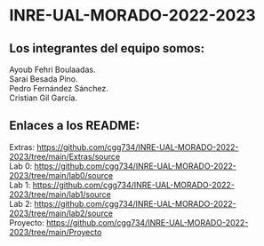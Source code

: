 # INRE-UAL-MORADO-2022-2023

 ## Los integrantes del equipo somos:
 Ayoub Fehri Boulaadas. <br>
 Sarai Besada Pino. <br>
 Pedro Fernández Sánchez. <br>
 Cristian Gil García. <br>

 ## Enlaces a los README:
Extras: https://github.com/cgg734/INRE-UAL-MORADO-2022-2023/tree/main/Extras/source <br>
Lab 0: https://github.com/cgg734/INRE-UAL-MORADO-2022-2023/tree/main/lab0/source <br>
Lab 1: https://github.com/cgg734/INRE-UAL-MORADO-2022-2023/tree/main/lab1/source <br>
Lab 2: https://github.com/cgg734/INRE-UAL-MORADO-2022-2023/tree/main/lab2/source <br>
Proyecto: https://github.com/cgg734/INRE-UAL-MORADO-2022-2023/tree/main/Proyecto <br>
